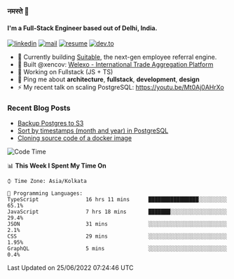 ### नमस्ते 🙏

#### I'm a Full-Stack Engineer based out of Delhi, India.

[![linkedin](https://img.shields.io/badge/linkedin-%230077B5.svg)](https://linkedin.com/in/sambhav2612)
[![mail](https://img.shields.io/badge/gmail-D14836)](mailto:sambhavjain2612@gmail.com)
[![resume](https://img.shields.io/badge/resume-%23#FFFF00.svg)](https://mega.nz/file/IjA3yaoB#BFfQg1-aKva0piAd_wWs8Hf5dlnYRQ2ZkwtYwNMzBhA)
[![dev.to](https://img.shields.io/badge/dev.to-000000.svg)](https://dev.to/sambhav2612)

- 🏢 Currently building [Suitable](https://suitable.ai), the next-gen employee referral engine.
- 💅 Built @xencov: [Welexo - International Trade Aggregation Platform](https://welexo.com)
- 🌱 Working on Fullstack (JS + TS)
- 💬 Ping me about **architecture**, **fullstack**, **development**, **design**
- ⚡️ My recent talk on scaling PostgreSQL: https://youtu.be/Mt0Aj0AHrXo

### Recent Blog Posts
<!-- BLOG-POST-LIST:START -->
- [Backup Postgres to S3](https://dev.to/sambhav2612/backup-postgres-to-s3-2nkk)
- [Sort by timestamps &lpar;month and year&rpar; in PostgreSQL](https://dev.to/sambhav2612/sort-by-timestamps-in-postgresql-2f2h)
- [Cloning source code of a docker image](https://dev.to/sambhav2612/reverse-engineering-a-docker-image-i8c)
<!-- BLOG-POST-LIST:END -->

<!--START_SECTION:waka-->
![Code Time](http://img.shields.io/badge/Code%20Time-1%2C993%20hrs%2051%20mins-blue)

📊 **This Week I Spent My Time On** 

```text
⌚︎ Time Zone: Asia/Kolkata

💬 Programming Languages: 
TypeScript               16 hrs 11 mins      ████████████████░░░░░░░░░   65.1% 
JavaScript               7 hrs 18 mins       ███████░░░░░░░░░░░░░░░░░░   29.4% 
JSON                     31 mins             ░░░░░░░░░░░░░░░░░░░░░░░░░   2.1% 
CSS                      29 mins             ░░░░░░░░░░░░░░░░░░░░░░░░░   1.95% 
GraphQL                  5 mins              ░░░░░░░░░░░░░░░░░░░░░░░░░   0.4%

```


 Last Updated on 25/06/2022 07:24:46 UTC
<!--END_SECTION:waka-->
